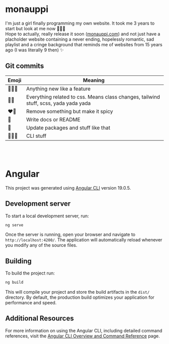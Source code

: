 # monauppi

I'm just a girl finally programming my own website. It took me 3 years to start but look at me now 🧚🏻‍♀️<br />
Hope to actually, really release it soon ([monauppi.com](https://monauppi.com/)) and not just have a placholder website containing a never ending, hopelessly romantic, sad playlist and a cringe background that reminds me of websites from 15 years ago (I was literally 9 then) ✨

## Git commits

| Emoji   | Meaning                                                                              |
|---------|--------------------------------------------------------------------------------------|
| 🧚🏻‍♀️ | Anything new like a feature                                                          |
| 💅🏻    | Everything related to css. Means class changes, tailwind stuff, scss, yada yada yada |
| ❤️‍🔥   | Remove something but make it spicy                                                   |
| 🎀      | Write docs or README                                                                 |
| 🔧      | Update packages and stuff like that                                                  |
| 👷🏻‍♀️ | CLI stuff                                                                            |


<br /><br />

# Angular
This project was generated using [Angular CLI](https://github.com/angular/angular-cli) version 19.0.5.

## Development server

To start a local development server, run:

```bash
ng serve
```

Once the server is running, open your browser and navigate to `http://localhost:4200/`. The application will automatically reload whenever you modify any of the source files.

## Building

To build the project run:

```bash
ng build
```

This will compile your project and store the build artifacts in the `dist/` directory. By default, the production build optimizes your application for performance and speed.

## Additional Resources

For more information on using the Angular CLI, including detailed command references, visit the [Angular CLI Overview and Command Reference](https://angular.dev/tools/cli) page.

